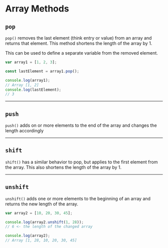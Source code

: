 # Array Methods

## `pop`
`pop()` removes the last element (think entry or value) from an array and returns
that element. This method shortens the length of the array by 1.

This can be used to define a separate variable from the removed element.
```javascript
var array1 = [1, 2, 3];

const lastElement = array1.pop();

console.log(array1);
// Array [1, 2]
console.log(lastElement);
// 3
```
---
## `push`
`push()` adds on or more elements to the end of the array and changes the length accordingly

---
## `shift`
`shift()` has a similar behavior to pop, but applies to the first element from the array. This also shortens the length of the array by 1.

---
## `unshift`
`unshift()` adds one or more elements to the beginning of an array and returns the new length of the array.

```javascript
var array2 = [10, 20, 30, 45];

console.log(array2.unshift(1, 28));
// 6 <- the length of the changed array

console.log(array2);
// Array [1, 28, 10, 20, 30, 45]
